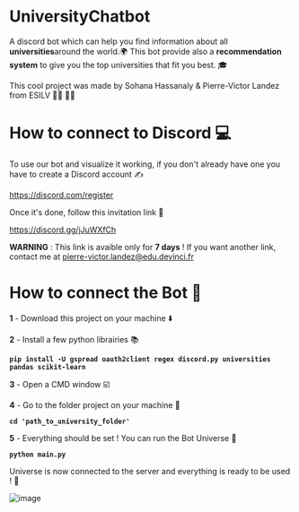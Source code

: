 # UniversityChatbot

A discord bot which can help you find information about all **universities**around the world.:earth_africa:
This bot provide also a **recommendation system** to give you the top universities that fit you best. :mortar_board: 

This cool project was made by Sohana Hassanaly & Pierre-Victor Landez from ESILV :woman_student: :man_student:

# How to connect to Discord :computer: 

To use our bot and visualize it working, if you don't already have one you have to create a Discord account :writing_hand: 

https://discord.com/register

Once it's done, follow this invitation link :link: 

https://discord.gg/jJuWXfCh

**WARNING** : This link is avaible only for **7 days** ! If you want another link, contact me at pierre-victor.landez@edu.devinci.fr


# How to connect the Bot :robot: 

**1** - Download this project on your machine :arrow_down:  

**2** - Install a few python librairies :books:

**```pip install -U gspread oauth2client regex discord.py universities pandas scikit-learn```**

**3** - Open a CMD window :ballot_box_with_check: 

**4** - Go to the folder project on your machine  :open_file_folder:

**```cd 'path_to_university_folder' ```**

**5** - Everything should be set ! You can run the Bot Universe :partying_face: 

**```python main.py```**

Universe is now connected to the server and everything is ready to be used ! :star_struck:

![image](https://user-images.githubusercontent.com/58121532/112734658-77c85600-8f47-11eb-9204-bb5cd3439b97.png)



